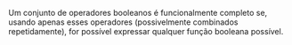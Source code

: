 Um conjunto de operadores booleanos é funcionalmente completo se, usando apenas esses operadores (possivelmente combinados repetidamente), for possível expressar qualquer função booleana possível.